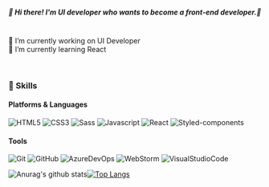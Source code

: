 ##### 👋  Hi there! I'm UI developer who wants to become a front-end developer.🚀<br><br>

<p>
  🔭 I’m currently working on UI Developer<br> 
  🌱 I’m currently learning React
</p>
<br>

### 💪 Skills
#### Platforms & Languages
![HTML5](https://img.shields.io/badge/HTML5-E34F26?style=flat-square&logo=HTML5&logoColor=white)
![CSS3](https://img.shields.io/badge/CSS3-1572B6?style=flat-square&logo=CSS3&logoColor=white)
![Sass](https://img.shields.io/badge/Sass-CC6699?style=flat-square&logo=Sass&logoColor=white)
![Javascript](https://img.shields.io/badge/Javascript-F7DF1E?style=flat-square&logo=Javascript&logoColor=black)
![React](https://img.shields.io/badge/React-61DAFB?style=flat-square&logo=React&logoColor=black)
![Styled-components](https://img.shields.io/badge/StyledComponents-DB7093?style=flat-square&logo=styled-components&logoColor=white)

#### Tools
![Git](https://img.shields.io/badge/Git-F05032?style=flat-square&logo=Git&logoColor=white)
![GitHub](https://img.shields.io/badge/GitHub-181717?style=flat-square&logo=GitHub&logoColor=white)
![AzureDevOps](https://img.shields.io/badge/AzureDevOps-0078D7?style=flat-square&logo=AzureDevOps&logoColor=white)
![WebStorm](https://img.shields.io/badge/WebStorm-000?style=flat-square&logo=WebStorm&logoColor=white)
![VisualStudioCode](https://img.shields.io/badge/VisualStudioCode-007ACC?style=flat-square&logo=VisualStudioCode&logoColor=white)

![Anurag's github stats](https://github-readme-stats.vercel.app/api?username=SiHyung-Lee&theme=react&count_private=true&show_icons=true&title_color=6e40c9&icon_color=6e40c9&line_height=20)[![Top Langs](https://github-readme-stats.vercel.app/api/top-langs/?username=SiHyung-Lee&theme=dark&layout=compact&show_icons=true&title_color=6e40c9&icon_color=6e40c9)](https://github.com/anuraghazra/github-readme-stats)
